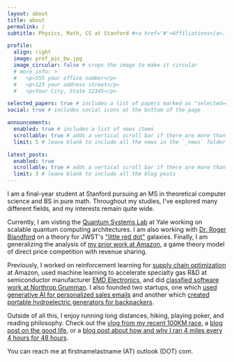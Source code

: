 ```yaml
---
layout: about
title: about
permalink: /
subtitle: Physics, Math, CS at Stanford #<a href='#'>Affiliations</a>. Address. Contacts. Motto. Etc.

profile:
  align: right
  image: prof_pic_bw.jpg
  image_circular: false # crops the image to make it circular
  # more_info: >
  #   <p>555 your office number</p>
  #   <p>123 your address street</p>
  #   <p>Your City, State 12345</p>

selected_papers: true # includes a list of papers marked as "selected={true}"
social: true # includes social icons at the bottom of the page

announcements:
  enabled: true # includes a list of news items
  scrollable: true # adds a vertical scroll bar if there are more than 3 news items
  limit: 5 # leave blank to include all the news in the `_news` folder

latest_posts:
  enabled: true
  scrollable: true # adds a vertical scroll bar if there are more than 3 new posts items
  limit: 3 # leave blank to include all the blog posts
---
```


I am a final-year student at Stanford pursuing an MS in theoretical computer science and BS in pure math. Throughout my studies, I've explored many different fields, and my interests remain quite wide.

Currently, I am visting the [Quantum Systems Lab](https://www.yongshanding.com/) at Yale working on scalable quantum computing architectures. I am also working with [Dr. Roger Blandford](https://en.wikipedia.org/wiki/Roger_Blandford) on a theory for JWST's ["little red dot"](https://en.wikipedia.org/wiki/Little_red_dot_(cosmological_object)) galaxies. Finally, I am generalizing the analysis of [my prior work at Amazon](https://arxiv.org/abs/2502.07952), a game theory model of direct price competition with revenue sharing.

Previously, I worked on reinforcement learning for [supply chain optimization](https://www.amazon.science/tag/supply-chain-optimization-technologies) at Amazon, used machine learning to accelerate specialty gas R&D at semiconductor manufacturer [EMD Electronics](https://www.emdgroup.com/en/expertise/electronics.html), and did [classfied software work at Northrop Grumman](https://rajpabari.com/50-days-at-northrop-grummanmy-experience/). I also founded two startups, one which [used generative AI for personalized sales emails](https://www.youtube.com/watch?v=SknO1XVqjw0) and another which [created portable hydroelectric generators for backpackers](https://www.youtube.com/watch?v=UPteQWwHVIQ).

Outside of all this, I enjoy running long distances, hiking, playing poker, and reading philosophy. Check out the [vlog from my recent 100KM race](https://www.youtube.com/watch?v=aY8IicN8Fns), a [blog post on the good life](https://rajpabari.com/goals-responsibilities-and-the-good-lifewhy-i-make-my-bed-every-morning/), or a [blog post about how and why I ran 4 miles every 4 hours for 48 hours](https://rajpabari.com/how-and-why-i-ran-4-miles-every-4-hours-for-48-hours/).

You can reach me at firstnamelastname (AT) outlook (DOT) com.